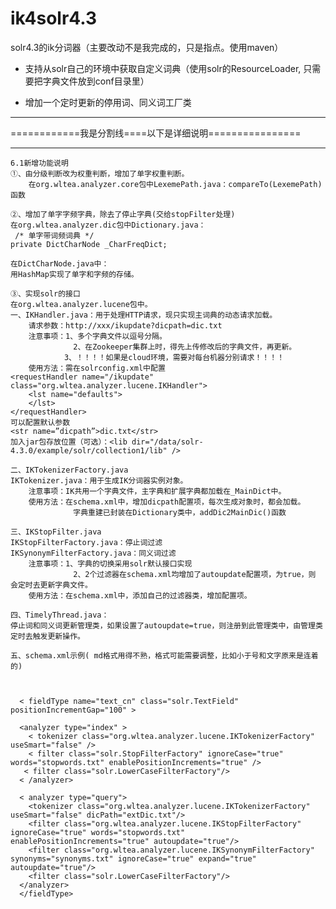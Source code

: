 ik4solr4.3
==========

solr4.3的ik分词器（主要改动不是我完成的，只是指点。使用maven）


- 支持从solr自己的环境中获取自定义词典（使用solr的ResourceLoader, 只需要把字典文件放到conf目录里）

- 增加一个定时更新的停用词、同义词工厂类


----------

============我是分割线====以下是详细说明================

----------


	6.1新增功能说明
	①、由分级判断改为权重判断，增加了单字权重判断。 
		在org.wltea.analyzer.core包中LexemePath.java：compareTo(LexemePath)函数

	②、增加了单字字频字典，除去了停止字典(交给stopFilter处理)
	在org.wltea.analyzer.dic包中Dictionary.java：
	 /* 单字带词频词典 */
	private DictCharNode _CharFreqDict;
	
	在DictCharNode.java中：
	用HashMap实现了单字和字频的存储。

	③、实现solr的接口
	在org.wltea.analyzer.lucene包中。
	一、IKHandler.java：用于处理HTTP请求，现只实现主词典的动态请求加载。
		请求参数：http://xxx/ikupdate?dicpath=dic.txt
		注意事项：1、多个字典文件以逗号分隔。
				  2、在Zookeeper集群上时，得先上传修改后的字典文件，再更新。
				3、！！！！如果是cloud环境，需要对每台机器分别请求！！！！
		使用方法：需在solrconfig.xml中配置
	<requestHandler name="/ikupdate" class="org.wltea.analyzer.lucene.IKHandler">
     	<lst name="defaults">
     	</lst> 
  	</requestHandler>
	可以配置默认参数
	<str name=”dicpath”>dic.txt</str>
	加入jar包存放位置（可选）：<lib dir="/data/solr-4.3.0/example/solr/collection1/lib" />
	
	二、IKTokenizerFactory.java
	IKTokenizer.java：用于生成IK分词器实例对象。
		注意事项：IK共用一个字典文件，主字典和扩展字典都加载在_MainDict中。
		使用方法：在schema.xml中，增加dicpath配置项，每次生成对象时，都会加载。
				  字典重建已封装在Dictionary类中，addDic2MainDic()函数

	三、IKStopFilter.java
	IKStopFilterFactory.java：停止词过滤
	IKSynonymFilterFactory.java：同义词过滤
		注意事项：1、字典的切换采用solr默认接口实现
				  2、2个过滤器在schema.xml均增加了autoupdate配置项，为true，则						会定时去更新字典文件。
		使用方法：在schema.xml中，添加自己的过滤器类，增加配置项。

	四、TimelyThread.java：
	停止词和同义词更新管理类，如果设置了autoupdate=true，则注册到此管理类中，由管理类定时去触发更新操作。
	
	五、schema.xml示例( md格式用得不熟，格式可能需要调整，比如小于号和文字原来是连着的)



      < fieldType name="text_cn" class="solr.TextField" positionIncrementGap="100" >        
   
      <analyzer type="index" >       
        < tokenizer class="org.wltea.analyzer.lucene.IKTokenizerFactory" useSmart="false" />
        < filter class="solr.StopFilterFactory" ignoreCase="true" words="stopwords.txt" enablePositionIncrements="true" />
       < filter class="solr.LowerCaseFilterFactory"/>
      < /analyzer>

      < analyzer type="query">
        <tokenizer class="org.wltea.analyzer.lucene.IKTokenizerFactory" useSmart="false" dicPath="extDic.txt"/>
        <filter class="org.wltea.analyzer.lucene.IKStopFilterFactory" ignoreCase="true" words="stopwords.txt" enablePositionIncrements="true" autoupdate="true"/>
		<filter class="org.wltea.analyzer.lucene.IKSynonymFilterFactory" synonyms="synonyms.txt" ignoreCase="true" expand="true" autoupdate="true"/>
        <filter class="solr.LowerCaseFilterFactory"/>
      </analyzer>
      </fieldType>